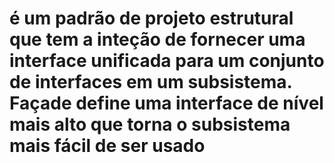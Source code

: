 # é um padrão de projeto estrutural que tem a inteção de fornecer uma interface unificada para um conjunto de interfaces em um subsistema. Façade define uma interface de nível mais alto que torna o subsistema mais fácil de ser usado